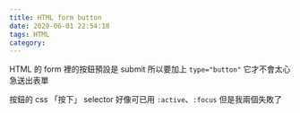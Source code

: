 ```yaml
---
title: HTML form button
date: 2020-06-01 22:54:18
tags: HTML
category:
---
```


HTML 的 form 裡的按鈕預設是 submit
所以要加上 `type="button"` 它才不會太心急送出表單

按鈕的 css 「按下」 selector 好像可已用 `:active`、`:focus` 
但是我兩個失敗了
